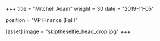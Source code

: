 +++
title = "Mitchell Adam"
weight = 30
date = "2019-11-05"

position = "VP Finance (Fall)"

[asset]
  image = "skiptheselfie_head_crop.jpg"
+++
